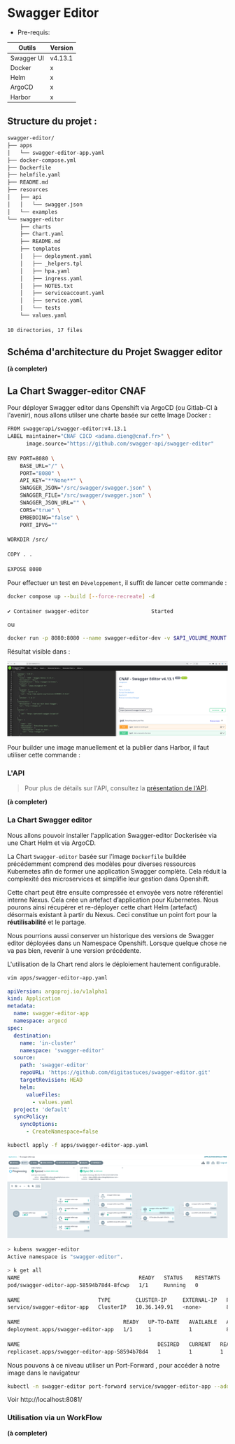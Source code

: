 # Swagger Editor

- Pre-requis:

Outils     | Version
---------- | -------
Swagger UI | v4.13.1
Docker     | x
Helm       | x
ArgoCD     | x
Harbor     | x

## Structure du projet :

```sh
swagger-editor/
├── apps
│   └── swagger-editor-app.yaml
├── docker-compose.yml
├── Dockerfile
├── helmfile.yaml
├── README.md
├── resources
│   ├── api
│   │   └── swagger.json
│   └── examples
└── swagger-editor
    ├── charts
    ├── Chart.yaml
    ├── README.md
    ├── templates
    │   ├── deployment.yaml
    │   ├── _helpers.tpl
    │   ├── hpa.yaml
    │   ├── ingress.yaml
    │   ├── NOTES.txt
    │   ├── serviceaccount.yaml
    │   ├── service.yaml
    │   └── tests
    └── values.yaml

10 directories, 17 files
```


## Schéma d'architecture du Projet Swagger editor


**(à completer)**



## La Chart Swagger-editor CNAF

Pour déployer Swagger editor dans Openshift via ArgoCD (ou Gitlab-CI à l'avenir), nous allons utilser une charte basée sur cette Image Docker :

```sh
FROM swaggerapi/swagger-editor:v4.13.1
LABEL maintainer="CNAF CICD <adama.dieng@cnaf.fr>" \
      image.source="https://github.com/swagger-api/swagger-editor"

ENV PORT=8080 \
    BASE_URL="/" \
    PORT="8080" \
    API_KEY="**None**" \
    SWAGGER_JSON="/src/swagger/swagger.json" \
    SWAGGER_FILE="/src/swagger/swagger.json" \
    SWAGGER_JSON_URL="" \
    CORS="true" \
    EMBEDDING="false" \
    PORT_IPV6=""

WORKDIR /src/

COPY . .

EXPOSE 8080
```

Pour effectuer un test en `Développement`, il suffit de lancer cette commande :


```sh
docker compose up --build [--force-recreate] -d

✔ Container swagger-editor                    Started
```
ou

```sh
docker run -p 8080:8080 --name swagger-editor-dev -v $API_VOLUME_MOUNT:/src/swagger/swagger.json $(docker build -q .)
```

Résultat visible dans :

![Swagger IHM](./resources/img/swagger-ihm.png)

Pour builder une image manuellement et la publier dans Harbor, il faut utiliser cette commande :


### L'API

> Pour plus de détails sur l'API, consultez la [présentation de l'API](#api-reference).

**(à completer)**

###  La Chart Swagger editor

Nous allons pouvoir installer l'application Swagger-editor Dockerisée via une Chart Helm et via ArgoCD.

La Chart `Swagger-editor` basée sur l'image `Dockerfile` buildée précédemment comprend des modèles pour diverses ressources Kubernetes afin de former une application Swagger complète.
Cela réduit la complexité des microservices et simplifie leur gestion dans Openshift.

Cette chart peut être ensuite compressée et envoyée vers notre référentiel interne Nexus. Cela crée un artefact d’application pour Kubernetes. Nous pourons ainsi récupérer et re-déployer cette chart Helm (artefact) désormais existant à partir du Nexus. Ceci constitue un point fort pour la **réutilisabilité** et le partage.

Nous pourrions aussi conserver un historique des versions de Swagger editor déployées dans un Namespace Openshift. Lorsque quelque chose ne va pas bien, revenir à une version précédente.

L'utilisation de la Chart rend alors le déploiement hautement configurable.



```sh
vim apps/swagger-editor-app.yaml
```

```yaml
apiVersion: argoproj.io/v1alpha1
kind: Application
metadata:
  name: swagger-editor-app
  namespace: argocd
spec:
  destination:
    name: 'in-cluster'
    namespace: 'swagger-editor'
  source:
    path: 'swagger-editor'
    repoURL: 'https://github.com/digitastuces/swagger-editor.git'
    targetRevision: HEAD
    helm:
      valueFiles:
        - values.yaml
  project: 'default'
  syncPolicy:
    syncOptions:
      - CreateNamespace=false
```


```sh
kubectl apply -f apps/swagger-editor-app.yaml
```

![Swagger App](./resources/img/swagger-app.png)


```sh
> kubens swagger-editor
Active namespace is "swagger-editor".
```

```sh
> k get all
NAME                                      READY   STATUS    RESTARTS   AGE
pod/swagger-editor-app-58594b78d4-8fcwp   1/1     Running   0          8m39s

NAME                         TYPE        CLUSTER-IP     EXTERNAL-IP   PORT(S)   AGE
service/swagger-editor-app   ClusterIP   10.36.149.91   <none>        80/TCP    8m40s

NAME                                 READY   UP-TO-DATE   AVAILABLE   AGE
deployment.apps/swagger-editor-app   1/1     1            1           8m39s

NAME                                            DESIRED   CURRENT   READY   AGE
replicaset.apps/swagger-editor-app-58594b78d4   1         1         1       8m39s
```

Nous pouvons à ce niveau utiliser un Port-Forward , pour accéder à notre image dans le navigateur

```sh
kubectl -n swagger-editor port-forward service/swagger-editor-app --address 0.0.0.0 8081:8080
```

Voir http://localhost:8081/


### Utilisation via un WorkFlow


**(à completer)**
